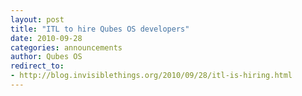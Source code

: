 ```yaml
---
layout: post
title: "ITL to hire Qubes OS developers"
date: 2010-09-28
categories: announcements
author: Qubes OS
redirect_to:
- http://blog.invisiblethings.org/2010/09/28/itl-is-hiring.html
---
```

